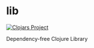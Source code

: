 # lib

[![Clojars Project](https://img.shields.io/clojars/v/org.clojars.rigatoni/lib.svg)](https://clojars.org/org.clojars.rigatoni/lib)

Dependency-free Clojure Library
